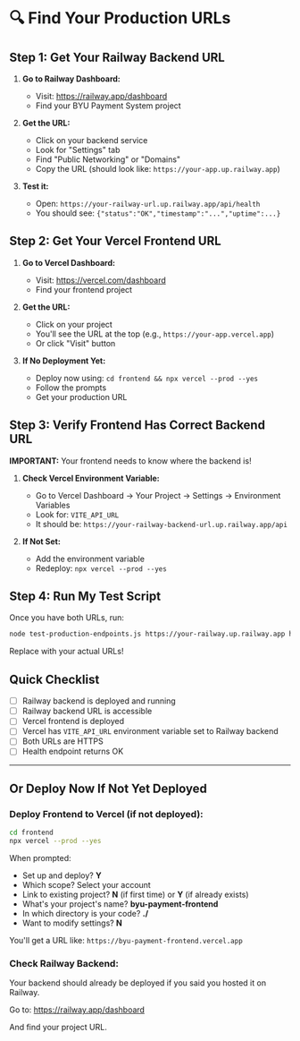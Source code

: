 # 🔍 Find Your Production URLs

## Step 1: Get Your Railway Backend URL

1. **Go to Railway Dashboard:**
   - Visit: https://railway.app/dashboard
   - Find your BYU Payment System project

2. **Get the URL:**
   - Click on your backend service
   - Look for "Settings" tab
   - Find "Public Networking" or "Domains"
   - Copy the URL (should look like: `https://your-app.up.railway.app`)

3. **Test it:**
   - Open: `https://your-railway-url.up.railway.app/api/health`
   - You should see: `{"status":"OK","timestamp":"...","uptime":...}`

## Step 2: Get Your Vercel Frontend URL

1. **Go to Vercel Dashboard:**
   - Visit: https://vercel.com/dashboard
   - Find your frontend project

2. **Get the URL:**
   - Click on your project
   - You'll see the URL at the top (e.g., `https://your-app.vercel.app`)
   - Or click "Visit" button

3. **If No Deployment Yet:**
   - Deploy now using: `cd frontend && npx vercel --prod --yes`
   - Follow the prompts
   - Get your production URL

## Step 3: Verify Frontend Has Correct Backend URL

**IMPORTANT:** Your frontend needs to know where the backend is!

1. **Check Vercel Environment Variable:**
   - Go to Vercel Dashboard → Your Project → Settings → Environment Variables
   - Look for: `VITE_API_URL`
   - It should be: `https://your-railway-backend-url.up.railway.app/api`

2. **If Not Set:**
   - Add the environment variable
   - Redeploy: `npx vercel --prod --yes`

## Step 4: Run My Test Script

Once you have both URLs, run:

```bash
node test-production-endpoints.js https://your-railway.up.railway.app https://your-app.vercel.app
```

Replace with your actual URLs!

## Quick Checklist

- [ ] Railway backend is deployed and running
- [ ] Railway backend URL is accessible
- [ ] Vercel frontend is deployed
- [ ] Vercel has `VITE_API_URL` environment variable set to Railway backend
- [ ] Both URLs are HTTPS
- [ ] Health endpoint returns OK

---

## Or Deploy Now If Not Yet Deployed

### Deploy Frontend to Vercel (if not deployed):

```bash
cd frontend
npx vercel --prod --yes
```

When prompted:
- Set up and deploy? **Y**
- Which scope? Select your account
- Link to existing project? **N** (if first time) or **Y** (if already exists)
- What's your project's name? **byu-payment-frontend**
- In which directory is your code? **./**
- Want to modify settings? **N**

You'll get a URL like: `https://byu-payment-frontend.vercel.app`

### Check Railway Backend:

Your backend should already be deployed if you said you hosted it on Railway.

Go to: https://railway.app/dashboard

And find your project URL.

